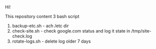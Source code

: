 Hi!

This repository content 3 bash script

1. backup-etc.sh - ach /etc dir
2. check-site.sh - check google.com status and log it state in /tmp/site-check.log
3. rotate-logs.sh - delete log older 7 days
